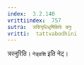```yaml
---
index:  3.2.140
vrittiindex:  757
sutra:  त्रसिगृधिधृषिक्षिपेः क्नुः
vritti:  tattvabodhini 
---
```


त्रस्नुरिति। `नेड्वशि` इति नेट्। 

